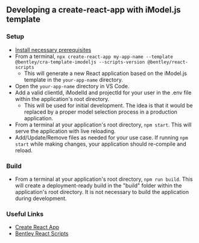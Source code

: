 ## Developing a create-react-app with iModel.js template

### Setup

- [Install necessary prerequisites]($docs/getting-started/development-prerequisites)
- From a terminal, `npx create-react-app my-app-name --template @bentley/cra-template-imodeljs --scripts-version @bentley/react-scripts`
  - This will generate a new React application based on the iModel.js template in the `your-app-name` directory.
- Open the `your-app-name` directory in VS Code.
- Add a valid clientId, iModelId and projectId for your user in the .env file within the application's root directory.
  - This will be used for initial development. The idea is that it would be replaced by a proper model selection process in a production application.
- From a terminal at your application's root directory, `npm start`. This will serve the application with live reloading.
- Add/Update/Remove files as needed for your use case. If running `npm start` while making changes, your application should re-compile and reload.

### Build

- From a terminal at your application's root directory, `npm run build`. This will create a deployment-ready build in the "build" folder within the application's root directory. It is not necessary to build the application during development.

### Useful Links

- [Create React App](https://create-react-app.dev/)
- [Bentley React Scripts](https://www.npmjs.com/package/@bentley/react-scripts)
